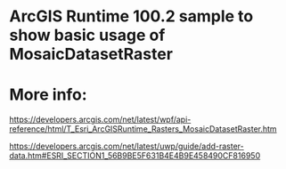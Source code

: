 # ArcGIS Runtime 100.2 sample to show basic usage of MosaicDatasetRaster

# More info:
https://developers.arcgis.com/net/latest/wpf/api-reference/html/T_Esri_ArcGISRuntime_Rasters_MosaicDatasetRaster.htm

https://developers.arcgis.com/net/latest/uwp/guide/add-raster-data.htm#ESRI_SECTION1_56B9BE5F631B4E4B9E458490CF816950